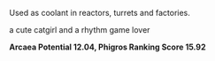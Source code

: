 Used as coolant in reactors, turrets and factories.

a cute catgirl and a rhythm game lover

**Arcaea Potential 12.04, Phigros Ranking Score 15.92**
